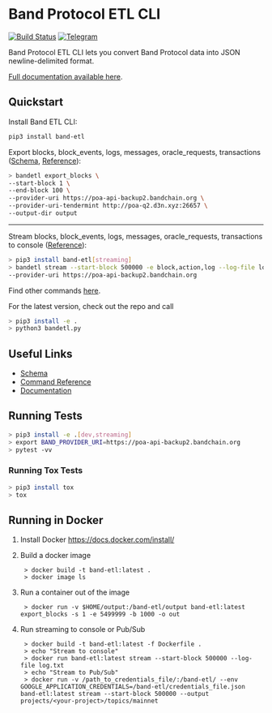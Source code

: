 # Band Protocol ETL CLI

[![Build Status](https://travis-ci.org/blockchain-etl/band-protocol-etl.svg?branch=master)](https://travis-ci.org/blockchain-etl/band-protocol-etl)
[![Telegram](https://img.shields.io/badge/telegram-join%20chat-blue.svg)](https://t.me/joinchat/GsMpbA3mv1OJ6YMp3T5ORQ)

Band Protocol ETL CLI lets you convert Band Protocol data into JSON newline-delimited format.

[Full documentation available here](http://band-protocol-etl.readthedocs.io/).

## Quickstart

Install Band ETL CLI:

```bash
pip3 install band-etl
```

Export blocks, block_events, logs, messages, oracle_requests, transactions ([Schema](../docs/schema.md), [Reference](../docs/commands.md)):

```bash
> bandetl export_blocks \
--start-block 1 \
--end-block 100 \
--provider-uri https://poa-api-backup2.bandchain.org \
--provider-uri-tendermint http://poa-q2.d3n.xyz:26657 \
--output-dir output 
```

---

Stream blocks, block_events, logs, messages, oracle_requests, transactions to console ([Reference](../docs/commands.md#stream)):

```bash
> pip3 install band-etl[streaming]
> bandetl stream --start-block 500000 -e block,action,log --log-file log.txt \
--provider-uri https://poa-api-backup2.bandchain.org
```

Find other commands [here](https://band-etl.readthedocs.io/en/latest/commands/).

For the latest version, check out the repo and call 
```bash
> pip3 install -e . 
> python3 bandetl.py
```

## Useful Links

- [Schema](https://band-etl.readthedocs.io/en/latest/schema/)
- [Command Reference](https://band-etl.readthedocs.io/en/latest/commands/)
- [Documentation](https://band-etl.readthedocs.io/)

## Running Tests

```bash
> pip3 install -e .[dev,streaming]
> export BAND_PROVIDER_URI=https://poa-api-backup2.bandchain.org
> pytest -vv
```

### Running Tox Tests

```bash
> pip3 install tox
> tox
```

## Running in Docker

1. Install Docker https://docs.docker.com/install/

2. Build a docker image
        
        > docker build -t band-etl:latest .
        > docker image ls
        
3. Run a container out of the image

        > docker run -v $HOME/output:/band-etl/output band-etl:latest export_blocks -s 1 -e 5499999 -b 1000 -o out

4. Run streaming to console or Pub/Sub

        > docker build -t band-etl:latest -f Dockerfile .
        > echo "Stream to console"
        > docker run band-etl:latest stream --start-block 500000 --log-file log.txt
        > echo "Stream to Pub/Sub"
        > docker run -v /path_to_credentials_file/:/band-etl/ --env GOOGLE_APPLICATION_CREDENTIALS=/band-etl/credentials_file.json band-etl:latest stream --start-block 500000 --output projects/<your-project>/topics/mainnet
